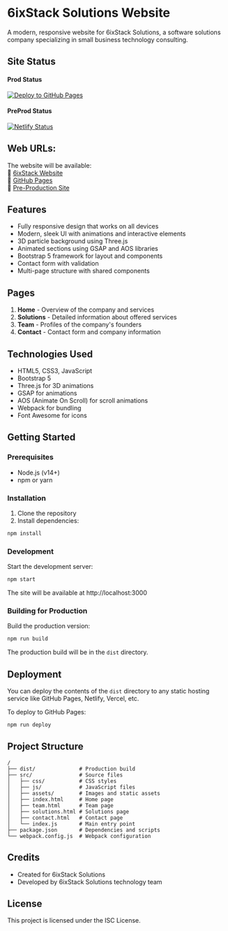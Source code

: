 # 6ixStack Solutions Website

A modern, responsive website for 6ixStack Solutions, a software solutions company specializing in small business technology consulting.

## Site Status
#### Prod Status
[![Deploy to GitHub Pages](https://github.com/6ixstack/company-portal/actions/workflows/deploy.yml/badge.svg?branch=main)](https://github.com/6ixstack/company-portal/actions/workflows/deploy.yml)

#### PreProd Status
[![Netlify Status](https://api.netlify.com/api/v1/badges/5c662023-22f7-47e7-b402-5856a2dc5adb/deploy-status)](https://app.netlify.com/sites/effervescent-licorice-a3c4ff/deploys)

## Web URLs:
The website will be available: <br/>
🔗 [6ixStack Website](https://www.6ixstack.com) <br/>
🔗 [GitHub Pages](https://6ixstack.github.io/company-portal) <br/>
🔗 [Pre-Production Site](https://effervescent-licorice-a3c4ff.netlify.app)

## Features

- Fully responsive design that works on all devices
- Modern, sleek UI with animations and interactive elements
- 3D particle background using Three.js
- Animated sections using GSAP and AOS libraries
- Bootstrap 5 framework for layout and components
- Contact form with validation
- Multi-page structure with shared components

## Pages

1. **Home** - Overview of the company and services
2. **Solutions** - Detailed information about offered services
3. **Team** - Profiles of the company's founders
4. **Contact** - Contact form and company information

## Technologies Used

- HTML5, CSS3, JavaScript
- Bootstrap 5
- Three.js for 3D animations
- GSAP for animations
- AOS (Animate On Scroll) for scroll animations
- Webpack for bundling
- Font Awesome for icons

## Getting Started

### Prerequisites

- Node.js (v14+)
- npm or yarn

### Installation

1. Clone the repository
2. Install dependencies:

```bash
npm install
```

### Development

Start the development server:

```bash
npm start
```

The site will be available at http://localhost:3000

### Building for Production

Build the production version:

```bash
npm run build
```

The production build will be in the `dist` directory.

## Deployment

You can deploy the contents of the `dist` directory to any static hosting service like GitHub Pages, Netlify, Vercel, etc.

To deploy to GitHub Pages:

```bash
npm run deploy
```

## Project Structure

```
/
├── dist/              # Production build
├── src/               # Source files
│   ├── css/           # CSS styles
│   ├── js/            # JavaScript files
│   ├── assets/        # Images and static assets
│   ├── index.html     # Home page
│   ├── team.html      # Team page
│   ├── solutions.html # Solutions page
│   ├── contact.html   # Contact page
│   └── index.js       # Main entry point
├── package.json       # Dependencies and scripts
└── webpack.config.js  # Webpack configuration
```

## Credits

- Created for 6ixStack Solutions
- Developed by 6ixStack Solutions technology team

## License

This project is licensed under the ISC License.
